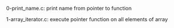 0-print_name.c:
    print name from pointer to function

1-array_iterator.c:
    execute pointer function on all elements of array

